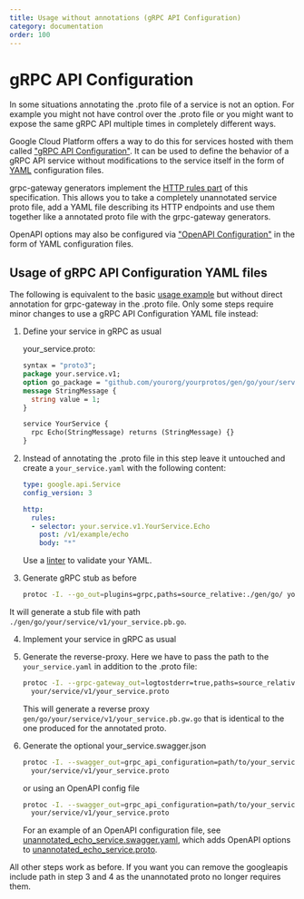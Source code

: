```yaml
---
title: Usage without annotations (gRPC API Configuration)
category: documentation
order: 100
---
```


# gRPC API Configuration
In some situations annotating the .proto file of a service is not an option. For example you might not have control over the .proto file or you might want to expose the same gRPC API multiple times in completely different ways.

Google Cloud Platform offers a way to do this for services hosted with them called ["gRPC API Configuration"](https://cloud.google.com/endpoints/docs/grpc/grpc-service-config). It can be used to define the behavior of a gRPC API service without modifications to the service itself in the form of [YAML](https://en.wikipedia.org/wiki/YAML) configuration files.

grpc-gateway generators implement the [HTTP rules part](https://cloud.google.com/endpoints/docs/grpc-service-config/reference/rpc/google.api#httprule) of this specification. This allows you to take a completely unannotated service proto file, add a YAML file describing its HTTP endpoints and use them together like a annotated proto file with the grpc-gateway generators.

OpenAPI options may also be configured via ["OpenAPI Configuration"](internal/descriptor/openapiconfig/openapiconfig.proto) in the form of YAML configuration files.

## Usage of gRPC API Configuration YAML files
The following is equivalent to the basic [usage example](usage.html) but without direct annotation for grpc-gateway in the .proto file. Only some steps require minor changes to use a gRPC API Configuration YAML file instead:

1. Define your service in gRPC as usual

    your_service.proto:
    ```protobuf
    syntax = "proto3";
    package your.service.v1;
    option go_package = "github.com/yourorg/yourprotos/gen/go/your/service/v1";
    message StringMessage {
      string value = 1;
    }

    service YourService {
      rpc Echo(StringMessage) returns (StringMessage) {}
    }
    ```

2. Instead of annotating the .proto file in this step leave it untouched
   and create a `your_service.yaml` with the following content:
    ```yaml
    type: google.api.Service
    config_version: 3

    http:
      rules:
      - selector: your.service.v1.YourService.Echo
        post: /v1/example/echo
        body: "*"
    ```
    Use a [linter](http://www.yamllint.com/) to validate your YAML.

3. Generate gRPC stub as before

    ```sh
    protoc -I. --go_out=plugins=grpc,paths=source_relative:./gen/go/ your/service/v1/your_service.proto
    ```

  It will generate a stub file with path `./gen/go/your/service/v1/your_service.pb.go`.

4. Implement your service in gRPC as usual

5. Generate the reverse-proxy. Here we have to pass the path to
    the `your_service.yaml` in addition to the .proto file:

    ```sh
    protoc -I. --grpc-gateway_out=logtostderr=true,paths=source_relative,grpc_api_configuration=path/to/your_service.yaml:./gen/go \
      your/service/v1/your_service.proto
    ```

   This will generate a reverse proxy `gen/go/your/service/v1/your_service.pb.gw.go` that is identical to the one produced for the annotated proto.

6. Generate the optional your_service.swagger.json

    ```sh
    protoc -I. --swagger_out=grpc_api_configuration=path/to/your_service.yaml:./gen/go \
      your/service/v1/your_service.proto
    ```

    or using an OpenAPI config file

    ```sh
    protoc -I. --swagger_out=grpc_api_configuration=path/to/your_service.yaml,openapi_configuration=path/to/your_service_swagger.yaml:./gen/go \
      your/service/v1/your_service.proto
    ```

    For an example of an OpenAPI configuration file, see [unannotated_echo_service.swagger.yaml](examples/internal/proto/examplepb/unannotated_echo_service.swagger.yaml), which adds OpenAPI options to [unannotated_echo_service.proto](examples/internal/proto/examplepb/unannotated_echo_service.proto).

All other steps work as before. If you want you can remove the googleapis include path in step 3 and 4 as the unannotated proto no longer requires them.
